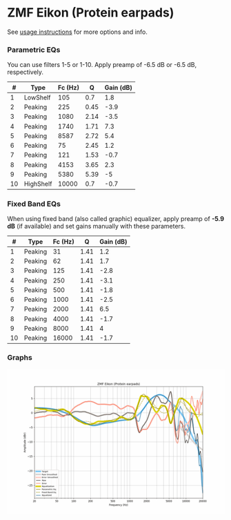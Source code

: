 # ZMF Eikon (Protein earpads)
See [usage instructions](https://github.com/jaakkopasanen/AutoEq#usage) for more options and info.

### Parametric EQs
You can use filters 1-5 or 1-10. Apply preamp of -6.5 dB or -6.5 dB, respectively.

|   # | Type      |   Fc (Hz) |    Q |   Gain (dB) |
|-----|-----------|-----------|------|-------------|
|   1 | LowShelf  |       105 | 0.7  |         1.8 |
|   2 | Peaking   |       225 | 0.45 |        -3.9 |
|   3 | Peaking   |      1080 | 2.14 |        -3.5 |
|   4 | Peaking   |      1740 | 1.71 |         7.3 |
|   5 | Peaking   |      8587 | 2.72 |         5.4 |
|   6 | Peaking   |        75 | 2.45 |         1.2 |
|   7 | Peaking   |       121 | 1.53 |        -0.7 |
|   8 | Peaking   |      4153 | 3.65 |         2.3 |
|   9 | Peaking   |      5380 | 5.39 |        -5   |
|  10 | HighShelf |     10000 | 0.7  |        -0.7 |

### Fixed Band EQs
When using fixed band (also called graphic) equalizer, apply preamp of **-5.9 dB** (if available) and set gains manually with these parameters.

|   # | Type    |   Fc (Hz) |    Q |   Gain (dB) |
|-----|---------|-----------|------|-------------|
|   1 | Peaking |        31 | 1.41 |         1.2 |
|   2 | Peaking |        62 | 1.41 |         1.7 |
|   3 | Peaking |       125 | 1.41 |        -2.8 |
|   4 | Peaking |       250 | 1.41 |        -3.1 |
|   5 | Peaking |       500 | 1.41 |        -1.8 |
|   6 | Peaking |      1000 | 1.41 |        -2.5 |
|   7 | Peaking |      2000 | 1.41 |         6.5 |
|   8 | Peaking |      4000 | 1.41 |        -1.7 |
|   9 | Peaking |      8000 | 1.41 |         4   |
|  10 | Peaking |     16000 | 1.41 |        -1.7 |

### Graphs
![](./ZMF%20Eikon%20(Protein%20earpads).png)
